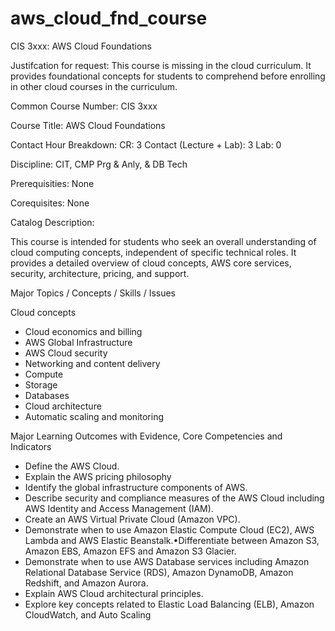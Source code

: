 # aws_cloud_fnd_course

CIS 3xxx: AWS Cloud Foundations

Justifcation for request: This course is missing in the cloud curriculum. It provides foundational concepts for students to comprehend before enrolling in other cloud courses in the curriculum.


Common Course Number: CIS 3xxx

Course Title: AWS Cloud Foundations

Contact Hour Breakdown: CR: 3 Contact (Lecture + Lab): 3 Lab: 0

Discipline: CIT, CMP Prg & Anly, & DB Tech

Prerequisities: None

Corequisites: None

Catalog Description:

This course is intended for students who seek an overall understanding of cloud
computing concepts, independent of specific technical roles. It provides a detailed overview of cloud
concepts, AWS core services, security, architecture, pricing, and support.


Major Topics / Concepts / Skills / Issues

Cloud concepts
* Cloud economics and billing
* AWS Global Infrastructure
* AWS Cloud security
* Networking and content delivery
* Compute
* Storage
* Databases
* Cloud architecture
* Automatic scaling and monitoring

Major Learning Outcomes with Evidence, Core Competencies and Indicators


* Define the AWS Cloud.
* Explain the AWS pricing philosophy 
* Identify the global infrastructure components of AWS.
* Describe security and compliance measures of the AWS Cloud including AWS Identity and Access Management (IAM).
* Create an AWS Virtual Private Cloud (Amazon VPC).
* Demonstrate when to use Amazon Elastic Compute Cloud (EC2), AWS Lambda and AWS Elastic Beanstalk.•Differentiate between Amazon S3, Amazon EBS, Amazon EFS and Amazon S3 Glacier.
* Demonstrate when to use AWS Database services including Amazon Relational Database Service (RDS), Amazon DynamoDB, Amazon Redshift, and Amazon Aurora.
* Explain AWS Cloud architectural principles.
* Explore key concepts related to Elastic Load Balancing (ELB), Amazon CloudWatch, and Auto Scaling
